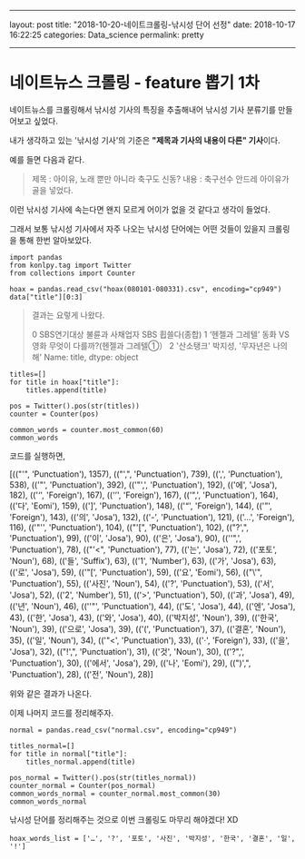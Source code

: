 
---
layout: post
title:  "2018-10-20-네이트크롤링-낚시성 단어 선정"
date:   2018-10-17 16:22:25
categories: Data_science
permalink: pretty

---

**네이트뉴스 크롤링 - feature 뽑기 1차**
===================

네이트뉴스를 크롤링해서 낚시성 기사의 특징을 추출해내어 낚시성 기사 분류기를 만들어보고 싶었다.

내가 생각하고 있는 '낚시성 기사'의 기준은
**"제목과 기사의 내용이 다른" 기사**이다.

예를 들면 다음과 같다. 
> 제목 : 아이유, 노래 뿐만 아니라 축구도 신동? 
> 내용 : 축구선수 안드레 아이유가 골을 넣었다.

이런 낚시성 기사에 속는다면 왠지 모르게 어이가 없을 것 같다고 생각이 들었다.

그래서 보통 낚시성 기사에서 자주 나오는 낚시성 단어에는 어떤 것들이 있을지 크롤링을 통해 한번 알아보았다.

```
import pandas
from konlpy.tag import Twitter
from collections import Counter
```
```
hoax = pandas.read_csv("hoax(080101-080331).csv", encoding="cp949")
data["title"][0:3]
```
>결과는 요렇게 나왔다.
>
>0  SBS연기대상 불륜과 사채업자 SBS 휩쓸다(종합)
1    ‘헨젤과 그레텔’ 동화 VS 영화 무엇이 다를까?(헨젤과 그레텔①）
2                  '산소탱크' 박지성, '무자년은 나의 해'
Name: title, dtype: object

```
titles=[]
for title in hoax["title"]:
    titles.append(title)
    
pos = Twitter().pos(str(titles))
counter = Counter(pos)

common_words = counter.most_common(60)
common_words
```
코드를 실행하면,

[(("'", 'Punctuation'), 1357),
 (("',", 'Punctuation'), 739),
 ((',', 'Punctuation'), 538),
 (('"', 'Punctuation'), 392),
 (('"\',', 'Punctuation'), 192),
 (('에', 'Josa'), 182),
 (('‘', 'Foreign'), 167),
 (('’', 'Foreign'), 167),
 (('",', 'Punctuation'), 164),
 (('다', 'Eomi'), 159),
 ((']', 'Punctuation'), 148),
 (('“', 'Foreign'), 144),
 (('”', 'Foreign'), 143),
 (('의', 'Josa'), 132),
 (('-', 'Punctuation'), 121),
 (('…', 'Foreign'), 116),
 (('"\'', 'Punctuation'), 104),
 (("'[", 'Punctuation'), 102),
 (("?',", 'Punctuation'), 99),
 (('이', 'Josa'), 90),
 (('은', 'Josa'), 90),
 (('\'",', 'Punctuation'), 78),
 (("'<", 'Punctuation'), 77),
 (('는', 'Josa'), 72),
 (('포토', 'Noun'), 68),
 (('들', 'Suffix'), 63),
 (('1', 'Number'), 63),
 (('가', 'Josa'), 63),
 (('로', 'Josa'), 59),
 (('"[', 'Punctuation'), 59),
 (('요', 'Eomi'), 56),
 (("\\'", 'Punctuation'), 55),
 (('사진', 'Noun'), 54),
 (('?', 'Punctuation'), 53),
 (('서', 'Josa'), 52),
 (('2', 'Number'), 51),
 (('>', 'Punctuation'), 50),
 (('과', 'Josa'), 49),
 (('년', 'Noun'), 46),
 (('\'"', 'Punctuation'), 44),
 (('도', 'Josa'), 44),
 (('엔', 'Josa'), 43),
 (('한', 'Josa'), 43),
 (('와', 'Josa'), 40),
 (('박지성', 'Noun'), 39),
 (('한국', 'Noun'), 39),
 (('으로', 'Josa'), 39),
 (('(', 'Punctuation'), 37),
 (('결혼', 'Noun'), 35),
 (('일', 'Noun'), 34),
 (('"<', 'Punctuation'), 33),
 (('·', 'Foreign'), 33),
 (('을', 'Josa'), 32),
 (("!',", 'Punctuation'), 31),
 (('것', 'Noun'), 30),
 (('?",', 'Punctuation'), 30),
 (('에서', 'Josa'), 29),
 (('나', 'Eomi'), 29),
 ((")',", 'Punctuation'), 28),
 (('전', 'Noun'), 28)]

위와 같은 결과가 나온다.


이제 나머지 코드를 정리해주자.
```
normal = pandas.read_csv("normal.csv", encoding="cp949")

titles_normal=[]
for title in normal["title"]:
    titles_normal.append(title)

pos_normal = Twitter().pos(str(titles_normal))
counter_normal = Counter(pos_normal)
common_words_normal = counter_normal.most_common(30)
common_words_normal
```

낚시성 단어를 정리해주는 것으로 이번 크롤링도 마무리 해야겠다! XD
```
hoax_words_list = ['…', '?', '포토', '사진', '박지성', '한국', '결혼', '일', '!']
```
